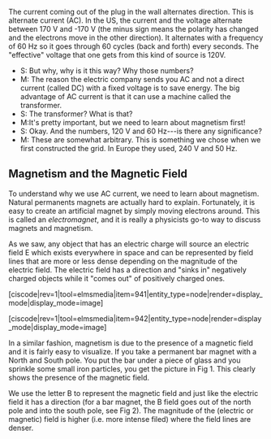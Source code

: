The current coming out of the plug in the wall alternates direction. This is alternate current (AC).  In the US, the current and the voltage alternate between 170 V and -170 V (the minus sign means the polarity has changed and the electrons move in the other direction). It alternates with a frequency of 60 Hz so it goes through 60 cycles (back and forth) every seconds. The "effective" voltage that one gets from this kind of source is 120V.

- S: But why, why is it this way? Why those numbers?
- M: The reason the electric company sends you AC and not a direct current (called DC) with a fixed voltage is to save energy. The big advantage of AC current is that it can use a machine called the transformer.
- S: The transformer? What is that?
- M:It's pretty important, but we need to learn about magnetism first!
- S: Okay. And the numbers, 120 V and 60 Hz---is there any significance?
- M: These are somewhat arbitrary. This is something we chose when we first constructed the grid. In Europe they used, 240 V and 50 Hz.

## Magnetism and the Magnetic Field

To understand why we use AC current, we need to learn about magnetism. Natural permanents magnets are actually hard to explain. Fortunately, it is easy to create an artificial magnet by simply moving electrons around. This is called an _electromagnet_, and it is really a physicists go-to way to discuss magnets and magnetism.

As we saw, any object that has an electric charge will source an electric field E which exists everywhere in space and can be represented by field lines that are more or less dense depending on the magnitude of the electric field. The electric field has a direction and "sinks in" negatively charged objects while it "comes out" of positively charged ones.

[ciscode|rev=1|tool=elmsmedia|item=941|entity_type=node|render=display_mode|display_mode=image]

[ciscode|rev=1|tool=elmsmedia|item=942|entity_type=node|render=display_mode|display_mode=image]

In a similar fashion, magnetism is due to the presence of a magnetic field and it is fairly easy to visualize. If you take a permanent bar magnet with a North and South pole. You put the bar under a piece of glass and you sprinkle some small iron particles, you get the picture in Fig 1. This clearly shows the presence of the magnetic field.

We use the letter B to represent the magnetic field and just like the electric field it has a direction (for a bar magnet, the B field goes out of the north pole and into the south pole, see Fig 2). The magnitude of the (electric or magnetic) field is higher (i.e. more intense filed) where the field lines are denser.